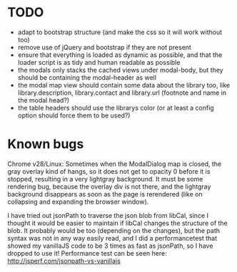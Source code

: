 TODO
====
* adapt to bootstrap structure (and make the css so it will work without too)
* remove use of jQuery and bootstrap if they are not present
* ensure that everything is loaded as dynamic as possible, and that the loader script is as tidy and human readable as possible
* the modals only stacks the cached views under modal-body, but they should be containing the modal-header as well
* the modal map view should contain some data about the library too, like library.description, library.contact and library.url (footnote and name in the modal head?)
* the table headers should use the librarys color (or at least a config option should force them to be used?)

Known bugs
==========
Chrome v28/Linux: Sometimes when the ModalDialog map is closed, the gray overlay kind of hangs, so it does not get to opacity 0 before it is stopped, resulting in a very lightgray background. It must be some rendering bug, because the overlay div is not there, and the lightgray background disappears as soon as the page is rerendered (like on collapsing and expanding the browser window).

I have tried out jsonPath to traverse the json blob from libCal, since I thought it would be easier to maintain if libCal changes the structure of the blob. It probably would be too (depending on the changes), but the path syntax was not in any way easily read, and I did a performancetest that showed my vanillaJS code to be 3 times as fast as jsonPath, so I have dropped to use it! Performance test can be seen here: http://jsperf.com/jsonpath-vs-vanillajs

